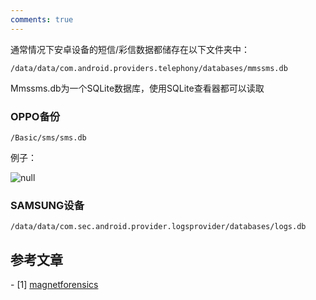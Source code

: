 ```yaml
---
comments: true
---
```


通常情况下安卓设备的短信/彩信数据都储存在以下文件夹中：

```
/data/data/com.android.providers.telephony/databases/mmssms.db
```

Mmssms.db为一个SQLite数据库，使用SQLite查看器都可以读取

### OPPO备份

```
/Basic/sms/sms.db
```

例子：

![null](https://bu.dusays.com/2023/07/26/64c12e2513c55.png)

### SAMSUNG设备

```
/data/data/com.sec.android.provider.logsprovider/databases/logs.db
```

## 参考文章

\- [1] [magnetforensics](https://www.magnetforensics.com/blog/android-messaging-forensics-sms-mms-and-beyond/)